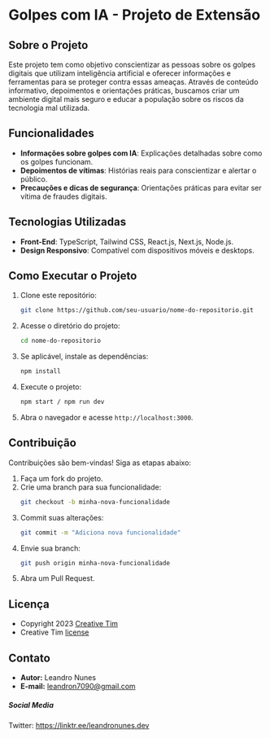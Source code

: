 # Golpes com IA - Projeto de Extensão

## Sobre o Projeto
Este projeto tem como objetivo conscientizar as pessoas sobre os golpes digitais que utilizam inteligência artificial e oferecer informações e ferramentas para se proteger contra essas ameaças. Através de conteúdo informativo, depoimentos e orientações práticas, buscamos criar um ambiente digital mais seguro e educar a população sobre os riscos da tecnologia mal utilizada.

## Funcionalidades
- **Informações sobre golpes com IA**: Explicações detalhadas sobre como os golpes funcionam.
- **Depoimentos de vítimas**: Histórias reais para conscientizar e alertar o público.
- **Precauções e dicas de segurança**: Orientações práticas para evitar ser vítima de fraudes digitais.

## Tecnologias Utilizadas
- **Front-End**: TypeScript, Tailwind CSS, React.js, Next.js, Node.js.
- **Design Responsivo**: Compatível com dispositivos móveis e desktops.

## Como Executar o Projeto
1. Clone este repositório:
   ```bash
   git clone https://github.com/seu-usuario/nome-do-repositorio.git
   ```
2. Acesse o diretório do projeto:
   ```bash
   cd nome-do-repositorio
   ```
3. Se aplicável, instale as dependências:
   ```bash
   npm install
   ```
4. Execute o projeto:
   ```bash
   npm start / npm run dev
   ```
5. Abra o navegador e acesse `http://localhost:3000`.

## Contribuição
Contribuições são bem-vindas! Siga as etapas abaixo:
1. Faça um fork do projeto.
2. Crie uma branch para sua funcionalidade:
   ```bash
   git checkout -b minha-nova-funcionalidade
   ```
3. Commit suas alterações:
   ```bash
   git commit -m "Adiciona nova funcionalidade"
   ```
4. Envie sua branch:
   ```bash
   git push origin minha-nova-funcionalidade
   ```
5. Abra um Pull Request.

## Licença
- Copyright 2023 [Creative Tim](https://www.creative-tim.com?ref=readme-ntpp)
- Creative Tim [license](https://www.creative-tim.com/license?ref=readme-ntpp)

## Contato
- **Autor:** Leandro Nunes
- **E-mail:** leandron7090@gmail.com

##### Social Media

Twitter: <https://linktr.ee/leandronunes.dev>
